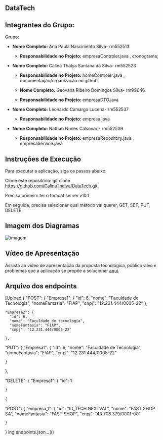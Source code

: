 ## DataTech

## Integrantes do Grupo:

Grupo:

- **Nome Completo:** Ana Paula Nascimento Silva- rm552513
  - **Responsabilidade no Projeto:** empresaControler.java , cronograma;

- **Nome Completo:** Calina Thalya Santana da Silva- rm552523
  - **Responsabilidade no Projeto:** homeControler.java , documentação/organização no github
 
   - **Nome Completo:** Geovana Ribeiro Domingos Silva- rm99646
  - **Responsabilidade no Projeto:** empresaDTO.java


- **Nome Completo:** Leonardo Camargo Lucena- rm552537
  - **Responsabilidade no Projeto:** empresa.java
 
- **Nome Completo:** Nathan Nunes Calsonari- rm552539
  - **Responsabilidade no Projeto:** empresaRepository.java , empresaService.java

    
## Instruções de Execução

Para executar a aplicação, siga os passos abaixo:

Clone este repositório: git clone https://github.com/CalinaThalya/DataTech.git

Precisa primeiro ter o tomcat server v10.1

Em seguida, precisa selecionar qual método vai querer, GET, SET, PUT, DELETE


## Imagem dos Diagramas


![imagem](https://github.com/CalinaThalya/DataTech/assets/116985483/a5448922-a54b-4ea4-98ae-fecf096e4e15)


## Vídeo de Apresentação

Assista ao vídeo de apresentação da proposta tecnológica, público-alvo e problemas que a aplicação se propõe a solucionar [aqui](https://www.youtube.com/watch?v=TsUd9z82e2E).

## Arquivo dos endpoints

[Upload
{
  "POST": {
    "Empresa1": {
      "id": 6,
      "nome": "Faculdade de Tecnologia",
      "nomeFantasia": "FIAP",
      "cnpj": "12.231.444/0005-22"
    },

    "Empresa2": {
      "id": 6,
      "nome": "Faculdade de tecnologia",
      "nomeFantasia": "FIAP",
      "cnpj": "12.231.444/0005-22"

    },

  

  "PUT": {
    "Empresa1": {
      "id": 6,
      "nome": "Faculdade de Tecnologia",
      "nomeFantasia": "FIAP",
      "cnpj": "12.231.444/0005-22"

    }

  },

  "DELETE": {
    "Empresa1": {
      "id": 1

    }

  



{

  "POST": {
    "empresa_1": {
      "id": "ID_TECH.NEXTVAL",
      "nome": "FAST SHOP SA",
      "nomeFantasia": "FAST SHOP",
      "cnpj": "43.708.379/0001-00"

    }

  

}
ing endpoints.json…]()




